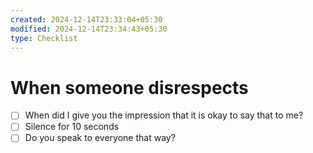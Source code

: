 ```yaml
---
created: 2024-12-14T23:33:04+05:30
modified: 2024-12-14T23:34:43+05:30
type: Checklist
---
```


# When someone disrespects

- [ ] When did I give you the impression that it is okay to say that to me?
- [ ] Silence for 10 seconds
- [ ] Do you speak to everyone that way?

